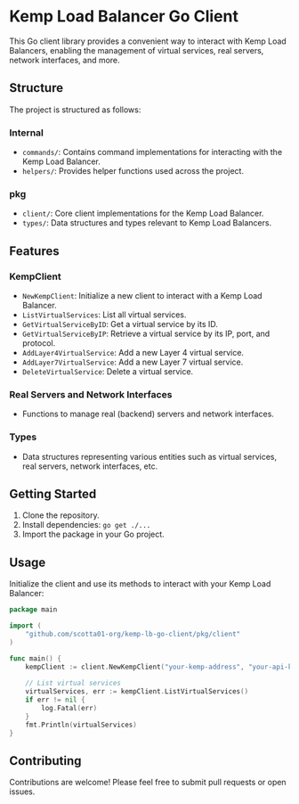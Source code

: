 # Kemp Load Balancer Go Client

This Go client library provides a convenient way to interact with Kemp Load Balancers, enabling the management of virtual services, real servers, network interfaces, and more.

## Structure

The project is structured as follows:


### Internal

- `commands/`: Contains command implementations for interacting with the Kemp Load Balancer.
- `helpers/`: Provides helper functions used across the project.

### pkg

- `client/`: Core client implementations for the Kemp Load Balancer.
- `types/`: Data structures and types relevant to Kemp Load Balancers.

## Features

### KempClient

- `NewKempClient`: Initialize a new client to interact with a Kemp Load Balancer.
- `ListVirtualServices`: List all virtual services.
- `GetVirtualServiceByID`: Get a virtual service by its ID.
- `GetVirtualServiceByIP`: Retrieve a virtual service by its IP, port, and protocol.
- `AddLayer4VirtualService`: Add a new Layer 4 virtual service.
- `AddLayer7VirtualService`: Add a new Layer 7 virtual service.
- `DeleteVirtualService`: Delete a virtual service.

### Real Servers and Network Interfaces

- Functions to manage real (backend) servers and network interfaces.

### Types

- Data structures representing various entities such as virtual services, real servers, network interfaces, etc.

## Getting Started

1. Clone the repository.
2. Install dependencies: `go get ./...`
3. Import the package in your Go project.

## Usage

Initialize the client and use its methods to interact with your Kemp Load Balancer:

```go
package main

import (
    "github.com/scotta01-org/kemp-lb-go-client/pkg/client"
)

func main() {
    kempClient := client.NewKempClient("your-kemp-address", "your-api-key", true)
    
    // List virtual services
    virtualServices, err := kempClient.ListVirtualServices()
    if err != nil {
        log.Fatal(err)
    }
    fmt.Println(virtualServices)
}
```
## Contributing

Contributions are welcome! Please feel free to submit pull requests or open issues.